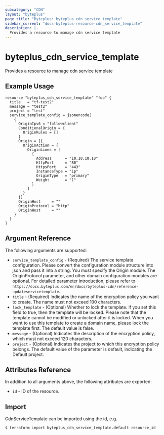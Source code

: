 ```yaml
---
subcategory: "CDN"
layout: "byteplus"
page_title: "Byteplus: byteplus_cdn_service_template"
sidebar_current: "docs-byteplus-resource-cdn_service_template"
description: |-
  Provides a resource to manage cdn service template
---
```

# byteplus_cdn_service_template
Provides a resource to manage cdn service template
## Example Usage
```hcl
resource "byteplus_cdn_service_template" "foo" {
  title   = "tf-test2"
  message = "test2"
  project = "test"
  service_template_config = jsonencode(
    {
      OriginIpv6 = "followclient"
      ConditionalOrigin = {
        OriginRules = []
      }
      Origin = [{
        OriginAction = {
          OriginLines = [
            {
              Address      = "10.10.10.10"
              HttpPort     = "80"
              HttpsPort    = "443"
              InstanceType = "ip"
              OriginType   = "primary"
              Weight       = "1"
            }
          ]
        }
      }]
      OriginHost     = ""
      OriginProtocol = "http"
      OriginHost     = ""
    }
  )
}
```
## Argument Reference
The following arguments are supported:
* `service_template_config` - (Required) The service template configuration. Please convert the configuration module structure into json and pass it into a string. You must specify the Origin module. The OriginProtocol parameter, and other domain configuration modules are optional. For detailed parameter introduction, please refer to `https://docs.byteplus.com/en/docs/byteplus-cdn/reference-updateservicetemplate`.
* `title` - (Required) Indicates the name of the encryption policy you want to create. The name must not exceed 100 characters.
* `lock_template` - (Optional) Whether to lock the template. If you set this field to true, then the template will be locked. Please note that the template cannot be modified or unlocked after it is locked. When you want to use this template to create a domain name, please lock the template first. The default value is false.
* `message` - (Optional) Indicates the description of the encryption policy, which must not exceed 120 characters.
* `project` - (Optional) Indicates the project to which this encryption policy belongs. The default value of the parameter is default, indicating the Default project.

## Attributes Reference
In addition to all arguments above, the following attributes are exported:
* `id` - ID of the resource.



## Import
CdnServiceTemplate can be imported using the id, e.g.
```
$ terraform import byteplus_cdn_service_template.default resource_id
```

